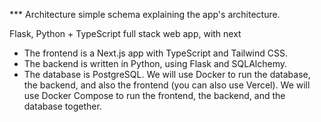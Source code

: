 *** Architecture
simple schema explaining the app's architecture.

Flask, Python + TypeScript full stack web app, with next

- The frontend is a Next.js app with TypeScript and Tailwind CSS.
- The backend is written in Python, using Flask and SQLAlchemy.
- The database is PostgreSQL. We will use Docker to run the database, the backend, and also the frontend (you can also use Vercel). We will use Docker Compose to run the frontend, the backend, and the database together.